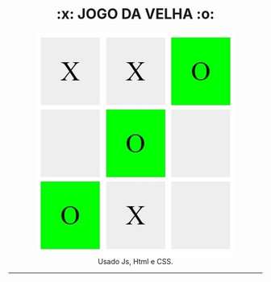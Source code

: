 <h1 align="center">:x: JOGO DA VELHA  :o:</h1>

<p align="center">
  <a href=""https://leoh41.github.io/Jogo/">
    <img 
         src="https://github.com/Leoh41/Jogo/blob/main/jogoDaVelha.jpg" 
         alt="Jogo da Velha" 
    />
  </a>
  <br />
 Usado Js, Html e CSS.
</p>

<hr />


